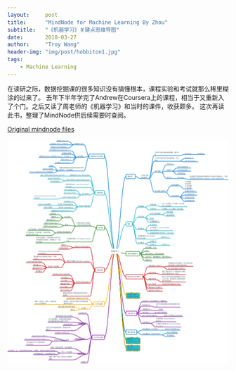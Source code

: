 ```yaml
---
layout:     post
title:      "MindNode for Machine Learning By Zhou"
subtitle:   "《机器学习》关键点思维导图"
date:       2018-03-27
author:     "Troy Wang"
header-img: "img/post/hobbiton1.jpg"
tags:
    - Machine Learning
---
```


在读研之际，数据挖掘课的很多知识没有搞懂根本，课程实验和考试就那么稀里糊涂的过来了。
去年下半年学完了Andrew在Coursera上的课程，相当于又重新入了个门。之后又读了周老师的《机器学习》和当时的课件，收获颇多。
这次再读此书，整理了MindNode供后续需要时查阅。

[Original mindnode files](https://github.com/Troy-Wang/troy-wang.github.io/tree/master/sources/machine_learning_zhou)

![MachineLearningMindNode](/img/post/MLZhou/MLZhouMindNode.png)
